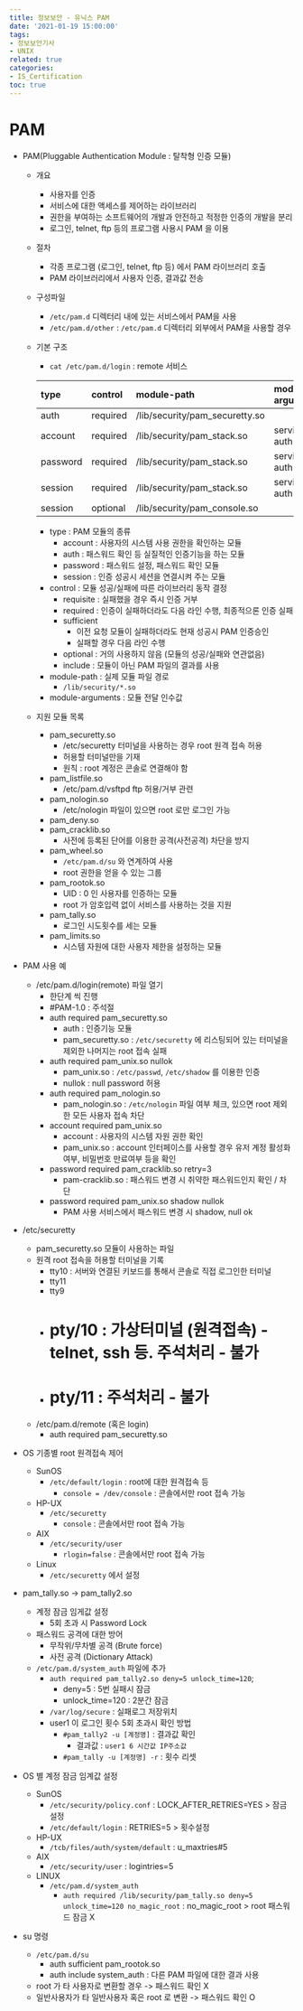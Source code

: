```yaml
---
title: 정보보안 - 유닉스 PAM
date: '2021-01-19 15:00:00'
tags:
- 정보보안기사
- UNIX
related: true
categories:
- IS_Certification
toc: true
---
```


# PAM

- PAM(Pluggable Authentication Module : 탈착형 인증 모듈)
    + 개요
        * 사용자를 인증
        * 서비스에 대한 액세스를 제어하는 라이브러리
        * 권한을 부여하는 소프트웨어의 개발과 안전하고 적정한 인증의 개발을 분리
        * 로그인, telnet, ftp 등의 프로그램 사용시 PAM 을 이용
    + 절차
        * 각종 프로그램 (로그인, telnet, ftp 등) 에서 PAM 라이브러리 호출
        * PAM 라이브러리에서 사용자 인증, 결과값 전송
    + 구성파일
        * `/etc/pam.d` 디렉터리 내에 있는 서비스에서 PAM을 사용
        * `/etc/pam.d/other` : `/etc/pam.d` 디렉터리 외부에서 PAM을 사용할 경우
    + 기본 구조
        * `cat /etc/pam.d/login` : remote 서비스

        |type|control|module-path|module-arguments|
        |:---|:---|:---|:---|
        |auth|required|/lib/security/pam_securetty.so||
        |account|required|/lib/security/pam_stack.so|service=system-auth|
        |password|required|/lib/security/pam_stack.so|service=system-auth|
        |session|required|/lib/security/pam_stack.so|service=system-auth|
        |session|optional|/lib/security/pam_console.so||

        * type : PAM 모듈의 종류
            - account : 사용자의 시스템 사용 권한을 확인하는 모듈
            - auth : 패스워드 확인 등 실질적인 인증기능을 하는 모듈
            - password : 패스워드 설정, 패스워드 확인 모듈
            - session : 인증 성공시 세션을 연결시켜 주는 모듈
        * control : 모듈 성공/실패에 따른 라이브러리 동작 결정
            - requisite : 실패했을 경우 즉시 인증 거부
            - required : 인증이 실패하더라도 다음 라인 수행, 최종적으론 인증 실패
            - sufficient
                + 이전 요청 모듈이 실패하더라도 현재 성공시 PAM 인증승인
                + 실패할 경우 다음 라인 수행
            - optional : 거의 사용하지 않음 (모듈의 성공/실패와 연관없음)
            - include : 모듈이 아닌 PAM 파일의 결과를 사용
        * module-path : 실제 모듈 파일 경로
            - `/lib/security/*.so`
        * module-arguments : 모듈 전달 인수값
    + 지원 모듈 목록
        * pam_securetty.so
            - /etc/securetty 터미널을 사용하는 경우 root 원격 접속 허용
            - 허용할 터미널만을 기재
            - 원칙 : root 계정은 콘솔로 연결해야 함
        * pam_listfile.so
            - /etc/pam.d/vsftpd ftp 허용/거부 관련
        * pam_nologin.so
            - /etc/nologin 파일이 있으면 root 로만 로그인 가능
        * pam_deny.so
        * pam_cracklib.so
            - 사전에 등록된 단어를 이용한 공격(사전공격) 차단을 방지 
        * pam_wheel.so
            - `/etc/pam.d/su` 와 연계하여 사용
            - root 권한을 얻을 수 있는 그룹
        * pam_rootok.so
            - UID : 0 인 사용자를 인증하는 모듈
            - root 가 암호입력 없이 서비스를 사용하는 것을 지원
        * pam_tally.so
            - 로그인 시도횟수를 세는 모듈
        * pam_limits.so
            - 시스템 자원에 대한 사용자 제한을 설정하는 모듈

- PAM 사용 예
    + /etc/pam.d/login(remote) 파일 열기
        * 한단계 씩 진행
        * #PAM-1.0 : 주석절
        * auth required pam_securetty.so
            - auth : 인증기능 모듈
            - pam_securetty.so : `/etc/securetty` 에 리스팅되어 있는 터미널을 제외한 나머지는 root 접속 실패
        * auth required pam_unix.so nullok
            - pam_unix.so : `/etc/passwd`, `/etc/shadow` 를 이용한 인증
            - nullok : null password 허용
        * auth required pam_nologin.so
            - pam_nologin.so : `/etc/nologin` 파일 여부 체크, 있으면 root 제외한 모든 사용자 접속 차단
        * account required pam_unix.so
            - account : 사용자의 시스템 자원 권한 확인
            - pam_unix.so : account 인터페이스를 사용할 경우 유저 계정 활성화여부, 비밀번호 만료여부 등을 확인
        * password required pam_cracklib.so retry=3
            - pam-cracklib.so : 패스워드 변경 시 취약한 패스워드인지 확인 / 차단
        * password required pam_unix.so shadow nullok
            - PAM 사용 서비스에서 패스워드 변경 시 shadow, null ok

- /etc/securetty
    + pam_securetty.so 모듈이 사용하는 파일
    + 원격 root 접속을 허용할 터미널을 기록
        * tty10 : 서버와 연결된 키보드를 통해서 콘솔로 직접 로그인한 터미널
        * tty11
        * tty9
        * # pty/10 : 가상터미널 (원격접속) - telnet, ssh 등. 주석처리 - 불가
        * # pty/11 : 주석처리 - 불가
    + /etc/pam.d/remote (혹은 login)
        * auth required pam_securetty.so

- OS 기종별 root 원격접속 제어
    + SunOS
        * `/etc/default/login` : root에 대한 원격접속 등
            - `console = /dev/console` : 콘솔에서만 root 접속 가능
    + HP-UX
        * `/etc/securetty`
            - `console` : 콘솔에서만 root 접속 가능
    + AIX
        * `/etc/security/user`
            - `rlogin=false` : 콘솔에서만 root 접속 가능
    + Linux 
        * `/etc/securetty` 에서 설정

- pam_tally.so -> pam_tally2.so
    + 계정 잠금 임게값 설정
        * 5회 초과 시 Password Lock
    + 패스워드 공격에 대한 방어
        * 무작위/무차별 공격 (Brute force)
        * 사전 공격 (Dictionary Attack)
    + `/etc/pam.d/system_auth` 파일에 추가
        * `auth required pam_tally2.so deny=5 unlock_time=120`;
            - deny=5 : 5번 실패시 잠금
            - unlock_time=120 : 2분간 잠금
        * `/var/log/secure` : 실패로그 저장위치
        * user1 이 로그인 횟수 5회 초과시 확인 방법
            - `#pam_tally2 -u [계정명]` : 결과값 확인
                + 결과값 : `user1 6 시간값 IP주소값`
            - `#pam_tally -u [계정명] -r` : 횟수 리셋

- OS 별 계정 잠금 임계값 설정
    + SunOS
        * `/etc/security/policy.conf` : LOCK_AFTER_RETRIES=YES > 잠금설정
        * `/etc/default/login` : RETRIES=5 > 횟수설정
    + HP-UX
        * `/tcb/files/auth/system/default` : u_maxtries#5
    + AIX
        * `/etc/security/user` : logintries=5
    + LINUX
        * `/etc/pam.d/system_auth`
            - `auth required /lib/security/pam_tally.so deny=5 unlock_time=120 no_magic_root` : no_magic_root > root 패스워드 잠금 X

- su 명령
    + `/etc/pam.d/su`
        * auth sufficient pam_rootok.so
        * auth include system_auth : 다른 PAM 파일에 대한 결과 사용
    + root 가 타 사용자로 변환할 경우 -> 패스워드 확인 X
    + 일반사용자가 타 일반사용자 혹은 root 로 변환 -> 패스워드 확인 O